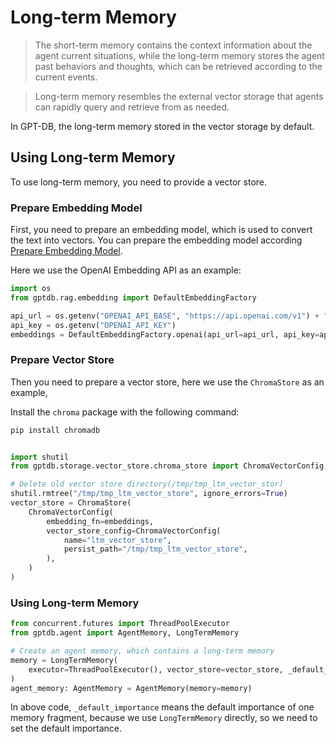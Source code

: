 # Long-term Memory

> The short-term memory contains the context information about the agent current situations, 
> while the long-term memory stores the agent past behaviors and thoughts, which can be 
> retrieved according to the current events.

> Long-term memory resembles the external vector storage that agents can rapidly query and retrieve from as needed.

In GPT-DB, the long-term memory stored in the vector storage by default.


## Using Long-term Memory

To use long-term memory, you need to provide a vector store.

### Prepare Embedding Model

First, you need to prepare an embedding model, which is used to convert the text into vectors.
You can prepare the embedding model according [Prepare Embedding Model](./short_term_memory#prepare-embedding-model).

Here we use the OpenAI Embedding API as an example:

```python
import os
from gptdb.rag.embedding import DefaultEmbeddingFactory

api_url = os.getenv("OPENAI_API_BASE", "https://api.openai.com/v1") + "/embeddings"
api_key = os.getenv("OPENAI_API_KEY")
embeddings = DefaultEmbeddingFactory.openai(api_url=api_url, api_key=api_key)
```

### Prepare Vector Store

Then you need to prepare a vector store, here we use the `ChromaStore` as an example,

Install the `chroma` package with the following command:

```bash
pip install chromadb
```

```python

import shutil
from gptdb.storage.vector_store.chroma_store import ChromaVectorConfig, ChromaStore

# Delete old vector store directory(/tmp/tmp_ltm_vector_stor)
shutil.rmtree("/tmp/tmp_ltm_vector_store", ignore_errors=True)
vector_store = ChromaStore(
    ChromaVectorConfig(
        embedding_fn=embeddings,
        vector_store_config=ChromaVectorConfig(
            name="ltm_vector_store",
            persist_path="/tmp/tmp_ltm_vector_store",
        ),
    )
)
```

### Using Long-term Memory

```python
from concurrent.futures import ThreadPoolExecutor
from gptdb.agent import AgentMemory, LongTermMemory

# Create an agent memory, which contains a long-term memory
memory = LongTermMemory(
    executor=ThreadPoolExecutor(), vector_store=vector_store, _default_importance=0.5
)
agent_memory: AgentMemory = AgentMemory(memory=memory)
```

In above code, `_default_importance` means the default importance of one memory fragment,
because we use `LongTermMemory` directly, so we need to set the default importance.